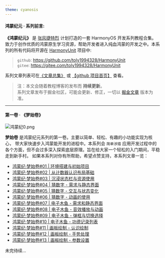 ```yaml
---
theme: cyanosis
---
```


#### 鸿蒙纪元 · 系列前言:

**《鸿蒙纪元》** 是 [张风捷特烈](https://juejin.cn/user/149189281194766) 计划打造的一套 HarmonyOS 开发系列教程合集。致力于创作优质的鸿蒙原生学习资源，帮助开发者进入纯血鸿蒙的开发之中。本系列的所有代码将开源在 [HarmonyUnit](https://github.com/toly1994328/HarmonyUnit) 项目中:

> `github`:  <https://github.com/toly1994328/HarmonyUnit>\
> `gitee`:  <https://gitee.com/toly1994328/HarmonyUnit>

系列文章列表可在[《文章总集》](https://juejin.cn/spost/7438198594999451682) 或 [【github 项目首页】](https://github.com/toly1994328/HarmonyUnit) 查看。

> 注：本文会随着教程博客的发布而 **持续更新**。\
> 系列文章发布于掘金社区，可能会更新、修正，一切以 [掘金文章](https://juejin.cn/user/149189281194766) 版本为准。

***

#### 第一卷 · 《梦始卷》

![鸿蒙纪0.png](https://p0-xtjj-private.juejin.cn/tos-cn-i-73owjymdk6/5d84bab450b44d29920bd3aca509c045~tplv-73owjymdk6-jj-mark-v1:0:0:0:0:5o6Y6YeR5oqA5pyv56S-5Yy6IEAg5byg6aOO5o2354m554OI:q75.awebp?policy=eyJ2bSI6MywidWlkIjoiMTQ5MTg5MjgxMTk0NzY2In0%3D&rk3s=f64ab15b&x-orig-authkey=f32326d3454f2ac7e96d3d06cdbb035152127018&x-orig-expires=1733708737&x-orig-sign=dDggLwV%2BRMmQVqOJ1NS7ncxyA9Y%3D)

**梦始卷** 是鸿蒙纪元系列的第一卷。主要以简单、轻松、有趣的小功能实现为核心，
带大家快速步入鸿蒙能开发的进程中。本系列会 `简单涉猎` 应用开发过程中的各个方面，但不会过多深入探索底层原理。旨在给大家一个轻松的入门期间，平稳走到新手村。
如果本系列对你有所帮助，希望点赞支持，本系列文章一览：

*   [鸿蒙纪·梦始卷#01 | 环境搭建与初始项目](https://juejin.cn/post/7427455855971008548)
*   [鸿蒙纪·梦始卷#02 | 从计数器认识布局基础](https://juejin.cn/post/7428138325347991604)
*   [鸿蒙纪·梦始卷#03 | 沉浸状态栏与资源使用](https://juejin.cn/post/7428827247551512611)
*   [鸿蒙纪·梦始卷#04 | 猜数字 - 需求与静态界面](https://juejin.cn/post/7429545654358310947)
*   [鸿蒙纪·梦始卷#05 | 猜数字 - 交互与状态变化](https://juejin.cn/post/7430509219512909864)
*   [鸿蒙纪·梦始卷#06 | 猜数字 - 动画的使用](https://juejin.cn/post/7431371926063693824)
*   [鸿蒙纪·梦始卷#07 | 电子木鱼 - 需求和静态界面](https://juejin.cn/post/7431972463053635599)
*   [鸿蒙纪·梦始卷#08 | 电子木鱼 - 音效播放与动画](https://juejin.cn/post/7433235794557435904)
*   [鸿蒙纪·梦始卷#09 | 电子木鱼 - 弹框与切换选择](https://juejin.cn/post/7433971613429710863)
*   [鸿蒙纪·梦始卷#10 | 电子木鱼 - 功德记录列表](https://juejin.cn/post/7436047367012630580)
*   [鸿蒙纪·梦始卷#11 | 画板绘制 - 认识绘制](https://juejin.cn/post/7437332158529978420)
*   [鸿蒙纪·梦始卷#12 | 画板绘制 - 手势处理](https://juejin.cn/post/7438442651399110671)
*   [鸿蒙纪·梦始卷#13 | 画板绘制 - 参数设置](https://juejin.cn/spost/7441200638950834227)

未完待续...

